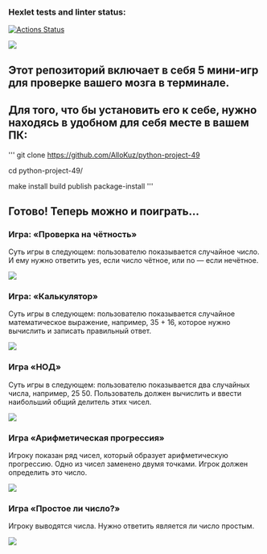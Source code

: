 ### Hexlet tests and linter status:
[![Actions Status](https://github.com/AlloKuz/python-project-49/actions/workflows/hexlet-check.yml/badge.svg)](https://github.com/AlloKuz/python-project-49/actions)

<a href="https://codeclimate.com/github/AlloKuz/python-project-49/maintainability"><img src="https://api.codeclimate.com/v1/badges/d8fc2c7390e46fd8c6dc/maintainability" /></a>

## Этот репозиторий включает в себя 5 мини-игр для проверке вашего мозга в терминале.

## Для того, что бы установить его к себе, нужно находясь в удобном для себя месте в вашем ПК:
'''
git clone https://github.com/AlloKuz/python-project-49

cd python-project-49/

make install build publish package-install
'''
## Готово! Теперь можно и поиграть...

### Игра: «Проверка на чётность»

Суть игры в следующем: пользователю показывается случайное число. И ему нужно ответить yes, если число чётное, или no — если нечётное.

<a href="https://asciinema.org/a/swPGad4Pd63sE8mad5aRZQI4G" target="_blank"><img src="https://asciinema.org/a/swPGad4Pd63sE8mad5aRZQI4G.svg" /></a>

### Игра: «Калькулятор»

Суть игры в следующем: пользователю показывается случайное математическое выражение, например, 35 + 16, которое нужно вычислить и записать правильный ответ.

<a href="https://asciinema.org/a/LuLmGmkrXyczNoK71Wl9fyECc" target="_blank"><img src="https://asciinema.org/a/LuLmGmkrXyczNoK71Wl9fyECc.svg" /></a>

### Игра «НОД»

Суть игры в следующем: пользователю показывается два случайных числа, например, 25 50. Пользователь должен вычислить и ввести наибольший общий делитель этих чисел.

<a href="https://asciinema.org/a/ggl63ncUow4WLdS0GSgxFwGfa" target="_blank"><img src="https://asciinema.org/a/ggl63ncUow4WLdS0GSgxFwGfa.svg" /></a>

### Игра «Арифметическая прогрессия»

Игроку показан ряд чисел, который образует арифметическую прогрессию. Одно из чисел заменено двумя точками. Игрок должен определить это число.

<a href="https://asciinema.org/a/HnGy4YVDIZ7PBUf0P9PgxkCSq" target="_blank"><img src="https://asciinema.org/a/HnGy4YVDIZ7PBUf0P9PgxkCSq.svg" /></a>

### Игра «Простое ли число?»

Игроку выводятся числа. Нужно ответить является ли число простым.

<a href="https://asciinema.org/a/jpsWl3MJGTwOaCDlaxyIWmoVw" target="_blank"><img src="https://asciinema.org/a/jpsWl3MJGTwOaCDlaxyIWmoVw.svg" /></a>